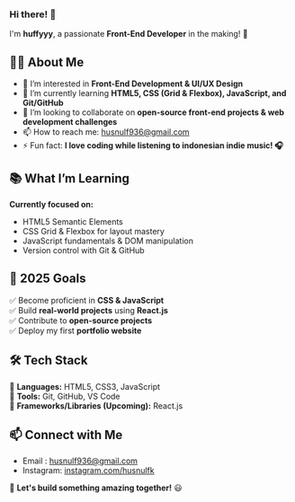 ### Hi there! 👋 
I'm **huffyyy**, a passionate **Front-End Developer** in the making! 🚀  

## 👩‍💻 About Me
- 👀 I’m interested in **Front-End Development & UI/UX Design**  
- 🌱 I’m currently learning **HTML5, CSS (Grid & Flexbox), JavaScript, and Git/GitHub**  
- 💞️ I’m looking to collaborate on **open-source front-end projects & web development challenges**  
- 📫 How to reach me: husnulf936@gmail.com   
- ⚡ Fun fact: **I love coding while listening to indonesian indie music! 🎧**

## 📚 What I’m Learning  
**Currently focused on:**  
- HTML5 Semantic Elements  
- CSS Grid & Flexbox for layout mastery  
- JavaScript fundamentals & DOM manipulation  
- Version control with Git & GitHub

## 🎯 2025 Goals  
✅ Become proficient in **CSS & JavaScript**  
✅ Build **real-world projects** using **React.js**  
✅ Contribute to **open-source projects**  
✅ Deploy my first **portfolio website**  

## 🛠 Tech Stack  
🔹 **Languages:** HTML5, CSS3, JavaScript  
🔹 **Tools:** Git, GitHub, VS Code  
🔹 **Frameworks/Libraries (Upcoming):** React.js  

## 📫 Connect with Me  
- Email : husnulf936@gmail.com
- Instagram: [instagram.com/husnulfk](https://www.instagram.com/husnulfk)

🚀 **Let's build something amazing together!** 😃
<!---
huffyyy/huffyyy is a ✨ special ✨ repository because its `README.md` (this file) appears on your GitHub profile.
You can click the Preview link to take a look at your changes.
--->
